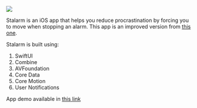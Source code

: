 <image src="https://github.com/andreanlay/stalarm-swiftui/blob/main/Assets/Mock%20Up.png"></image>

Stalarm is an iOS app that helps you reduce procrastination by forcing you to move when stopping an alarm. This app is an improved version from [this one](https://github.com/andreanlay/stalarm).

Stalarm is built using:
1. SwiftUI
2. Combine
3. AVFoundation
4. Core Data
5. Core Motion
6. User Notifications

App demo available in [this link](https://youtu.be/1HQsKBKD89I)
